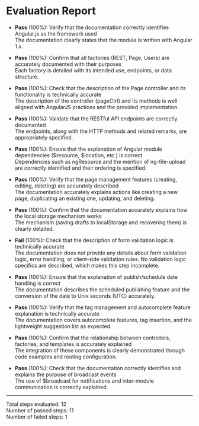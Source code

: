 # Evaluation Report

- **Pass** (100%): Verify that the documentation correctly identifies Angular.js as the framework used  
  The documentation clearly states that the module is written with Angular 1.x.

- **Pass** (100%): Confirm that all factories (REST, Page, Users) are accurately documented with their purposes  
  Each factory is detailed with its intended use, endpoints, or data structure.

- **Pass** (100%): Check that the description of the Page controller and its functionality is technically accurate  
  The description of the controller (pageCtrl) and its methods is well aligned with AngularJS practices and the provided implementation.

- **Pass** (100%): Validate that the RESTful API endpoints are correctly documented  
  The endpoints, along with the HTTP methods and related remarks, are appropriately specified.

- **Pass** (100%): Ensure that the explanation of Angular module dependencies ($resource, $location, etc.) is correct  
  Dependencies such as ngResource and the mention of ng-file-upload are correctly identified and their ordering is specified.

- **Pass** (100%): Verify that the page management features (creating, editing, deleting) are accurately described  
  The documentation accurately explains actions like creating a new page, duplicating an existing one, updating, and deleting.

- **Pass** (100%): Confirm that the documentation accurately explains how the local storage mechanism works  
  The mechanism (saving drafts to localStorage and recovering them) is clearly detailed.

- **Fail** (100%): Check that the description of form validation logic is technically accurate  
  The documentation does not provide any details about form validation logic, error handling, or client-side validation rules. No validation logic specifics are described, which makes this step incomplete.

- **Pass** (100%): Ensure that the explanation of publish/schedule date handling is correct  
  The documentation describes the scheduled publishing feature and the conversion of the date to Unix seconds (UTC) accurately.

- **Pass** (100%): Verify that the tag management and autocomplete feature explanation is technically accurate  
  The documentation covers autocomplete features, tag insertion, and the lightweight suggestion list as expected.

- **Pass** (100%): Confirm that the relationship between controllers, factories, and templates is accurately explained  
  The integration of these components is clearly demonstrated through code examples and routing configuration.

- **Pass** (100%): Check that the documentation correctly identifies and explains the purpose of broadcast events  
  The use of $broadcast for notifications and inter-module communication is correctly explained.

---

Total steps evaluated: 12  
Number of passed steps: 11  
Number of failed steps: 1